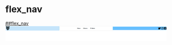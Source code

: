 # flex_nav
[##flex_nav](https://bedirhanerguven10.github.io/flex_nav/)
![Click me](https://github.com/bedirhanerguven10/flex_nav/blob/master/Animation.gif)
